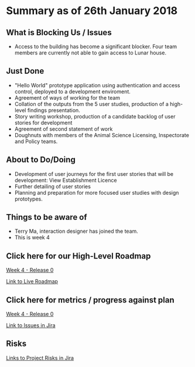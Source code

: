 # Summary as of 26th January 2018

## What is Blocking Us / Issues
* Access to the building has become a significant blocker. Four team members are currently not able to gain access to Lunar house.

## Just Done
* "Hello World" prototype application using authentication and access control, deployed to a development enviroment.
* Agreement of ways of working for the team
* Collation of the outputs from the 5 user studies, production of a high-level findings presentation.
* Story writing workshop, production of a candidate backlog of user stories for development 
* Agreement of second statement of work
* Doughnuts with members of the Animal Science Licensing, Inspectorate and Policy teams.

## About to Do/Doing
* Development of user journeys for the first user stories that will be development: View Establishment Licence
* Further detailing of user stories
* Planning and preparation for more focused user studies with design prototypes.

## Things to be aware of
* Terry Ma, interaction designer has joined the team.
* This is week 4

## Click here for our High-Level Roadmap
[Week 4 - Release 0](graphs/ASLRoadMap26012018.png) 

[Link to Live Roadmap](https://trello.com/b/gDQdE01u/asl-roadmap)

## Click here for metrics / progress against plan
[Week 4 - Release 0](graphs/progress26012018.png)

[Link to Issues in Jira](https://jira.digital.homeoffice.gov.uk/secure/RapidBoard.jspa?rapidView=287)

## Risks
[Links to Project Risks in Jira](https://jira.digital.homeoffice.gov.uk/issues/?jql=labels%20%3D%20Risk%20and%20project%3D%22Animal%20Sciences%22)


